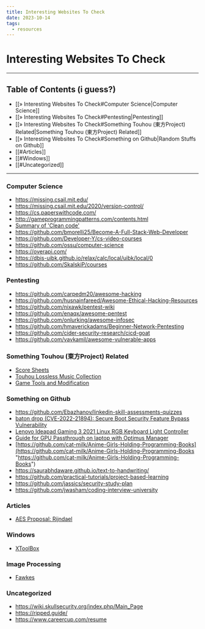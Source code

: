 ```yaml
---
title: Interesting Websites To Check
date: 2023-10-14
tags:
  - resources
---
```

# Interesting Websites To Check

---

## Table of Contents (i guess?)
- [[» Interesting Websites To Check#Computer Science|Computer Science]]
- [[» Interesting Websites To Check#Pentesting|Pentesting]]
- [[» Interesting Websites To Check#Something Touhou (東方Project) Related|Something Touhou (東方Project) Related]]
- [[» Interesting Websites To Check#Something on Github|Random Stuffs on Github]]
- [[#Articles]]
- [[#Windows]]
- [[#Uncategorized]]

---

### Computer Science
- https://missing.csail.mit.edu/
- https://missing.csail.mit.edu/2020/version-control/
- https://cs.paperswithcode.com/
- http://gameprogrammingpatterns.com/contents.html
- [Summary of 'Clean code'](https://gist.github.com/wojteklu/73c6914cc446146b8b533c0988cf8d29)
- https://github.com/bmorelli25/Become-A-Full-Stack-Web-Developer
- https://github.com/Developer-Y/cs-video-courses
- https://github.com/ossu/computer-science
- https://overapi.com/
- https://dbis-uibk.github.io/relax/calc/local/uibk/local/0
- https://github.com/SkalskiP/courses

### Pentesting
- https://github.com/carpedm20/awesome-hacking
- https://github.com/husnainfareed/Awesome-Ethical-Hacking-Resources
- https://github.com/nixawk/pentest-wiki
- https://github.com/enaqx/awesome-pentest
- https://github.com/onlurking/awesome-infosec
- https://github.com/hmaverickadams/Beginner-Network-Pentesting
- https://github.com/cider-security-research/cicd-goat
- https://github.com/vavkamil/awesome-vulnerable-apps

### Something Touhou (東方Project) Related
- [Score Sheets](http://illusionaryscore.web.fc2.com/score.html)
- [Touhou Lossless Music Collection](http://illusionaryscore.web.fc2.com/score.html)
- [Game Tools and Modification](https://en.touhouwiki.net/wiki/Game_Tools_and_Modifications)

### Something on Github
- https://github.com/Ebazhanov/linkedin-skill-assessments-quizzes
- [baton drop (CVE-2022-21894): Secure Boot Security Feature Bypass Vulnerability](https://github.com/Wack0/CVE-2022-21894)
- [Lenovo Ideapad Gaming 3 2021 Linux RGB Keyboard Light Controller](https://github.com/InstinctEx/lenovo-ideapad-legion-keyboard-led)
- [Guide for GPU Passthrough on laptop with Optimus Manager](https://github.com/mysteryx93/GPU-Passthrough-with-Optimus-Manager-Guide)
- [https://github.com/cat-milk/Anime-Girls-Holding-Programming-Books](https://github.com/cat-milk/Anime-Girls-Holding-Programming-Books "https://github.com/cat-milk/Anime-Girls-Holding-Programming-Books")
- https://saurabhdaware.github.io/text-to-handwriting/
- https://github.com/practical-tutorials/project-based-learning
- https://github.com/jassics/security-study-plan
- https://github.com/jwasham/coding-interview-university

### Articles
- [AES Proposal: Rijndael](https://csrc.nist.gov/csrc/media/projects/cryptographic-standards-and-guidelines/documents/aes-development/rijndael-ammended.pdf)

### Windows
- [XToolBox](https://github.com/xemulat/XToolbox)

### Image Processing
- [Fawkes](https://sandlab.cs.uchicago.edu/fawkes/)

### Uncategorized
- https://wiki.skullsecurity.org/index.php/Main_Page
- https://ripped.guide/
- https://www.careercup.com/resume
